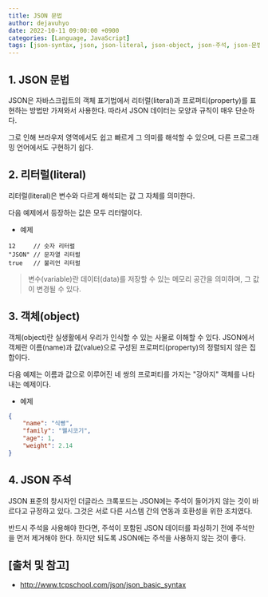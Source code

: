 ```yaml
---
title: JSON 문법
author: dejavuhyo
date: 2022-10-11 09:00:00 +0900
categories: [Language, JavaScript]
tags: [json-syntax, json, json-literal, json-object, json-주석, json-문법]
---
```


## 1. JSON 문법
JSON은 자바스크립트의 객체 표기법에서 리터럴(literal)과 프로퍼티(property)를 표현하는 방법만 가져와서 사용한다. 따라서 JSON 데이터는 모양과 규칙이 매우 단순하다.

그로 인해 브라우저 영역에서도 쉽고 빠르게 그 의미를 해석할 수 있으며, 다른 프로그래밍 언어에서도 구현하기 쉽다.

## 2. 리터럴(literal)
리터럴(literal)은 변수와 다르게 해석되는 값 그 자체를 의미한다.

다음 예제에서 등장하는 값은 모두 리터럴이다.

* 예제

```text
12     // 숫자 리터럴
"JSON" // 문자열 리터럴
true   // 불리언 리터럴
```

> 변수(variable)란 데이터(data)를 저장할 수 있는 메모리 공간을 의미하며, 그 값이 변경될 수 있다.

## 3. 객체(object)
객체(object)란 실생활에서 우리가 인식할 수 있는 사물로 이해할 수 있다. JSON에서 객체란 이름(name)과 값(value)으로 구성된 프로퍼티(property)의 정렬되지 않은 집합이다.

다음 예제는 이름과 값으로 이루어진 네 쌍의 프로퍼티를 가지는 "강아지" 객체를 나타내는 예제이다.

* 예제

```json
{
    "name": "식빵",
    "family": "웰시코기",
    "age": 1,
    "weight": 2.14
}
```

## 4. JSON 주석
JSON 표준의 창시자인 더글라스 크록포드는 JSON에는 주석이 들어가지 않는 것이 바르다고 규정하고 있다. 그것은 서로 다른 시스템 간의 연동과 호환성을 위한 조치였다.

반드시 주석을 사용해야 한다면, 주석이 포함된 JSON 데이터를 파싱하기 전에 주석만을 먼저 제거해야 한다. 하지만 되도록 JSON에는 주석을 사용하지 않는 것이 좋다.

## [출처 및 참고]
* <http://www.tcpschool.com/json/json_basic_syntax>

